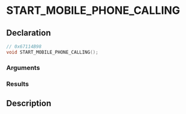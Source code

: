 # START_MOBILE_PHONE_CALLING

## Declaration
```cpp
// 0x67114B98
void START_MOBILE_PHONE_CALLING();
```

### Arguments

### Results

## Description
